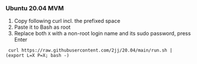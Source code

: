 ### Ubuntu 20.04 MVM

1. Copy following curl incl. the prefixed space
2. Paste it to Bash as root
3. Replace both `X` with a non-root login name and its sudo password, press Enter
```
 curl https://raw.githubusercontent.com/2jj/20.04/main/run.sh | (export L=X P=X; bash -)
```
